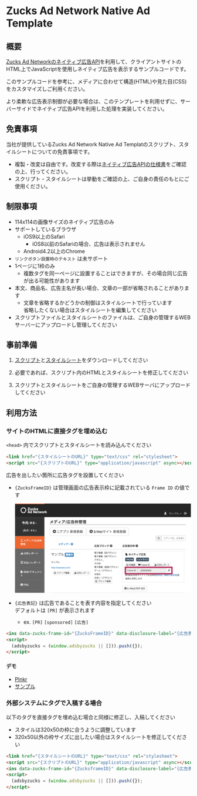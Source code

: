 # Zucks Ad Network Native Ad Template

## 概要

[Zucks Ad Networkのネイティブ広告API](https://github.com/zucks/ZucksAdNetworkDocuments/blob/master/webapi/Zucks-Ad-Network-Native-api-specification-v2.md)を利用して、クライアントサイトのHTML上でJavaScriptを使用しネイティブ広告を表示するサンプルコードです。

このサンプルコードを参考に、メディアに合わせて構造(HTML)や見た目(CSS)をカスタマイズしご利用ください。

より柔軟な広告表示制御が必要な場合は、このテンプレートを利用せずに、サーバーサイドでネイティブ広告APIを利用した処理を実装してください。


## 免責事項

当社が提供しているZucks Ad Network Native Ad Templatのスクリプト、スタイルシートについての免責事項です。

* 複製・改変は自由です。改変する際は[ネイティブ広告APIの仕様書](https://github.com/zucks/ZucksAdNetworkDocuments/blob/master/webapi/Zucks-Ad-Network-Native-api-specification-v2.md)をご確認の上、行ってください。
* スクリプト・スタイルシートは挙動をご確認の上、ご自身の責任のもとにご使用ください。


## 制限事項

* 114x114の画像サイズのネイティブ広告のみ
* サポートしているブラウザ　
    * iOS9以上のSafari
        * iOS8以前のSafariの場合、広告は表示されません
    * Android4.2以上のChrome
* `リンクボタン設置時のテキスト` は未サポート
* 1ページに1枠のみ
    * 複数タグを同一ページに設置することはできますが、その場合同じ広告が出る可能性があります
* 本文、商品名、広告主名が長い場合、文章の一部が省略されることがあります
    * 文章を省略するかどうかの制御はスタイルシートで行っています  
      省略したくない場合はスタイルシートを編集してください
* スクリプトファイルとスタイルシートのファイルは、ご自身の管理するWEBサーバーにアップロードし管理してください


## 事前準備

1. [スクリプト](https://ms.zucksadnetwork.com/media/native/template/native-114x114-01.js)と[スタイルシート](https://ms.zucksadnetwork.com/media/native/template/native-114x114-01.css)をダウンロードしてください

2. 必要であれば、スクリプト内のHTMLとスタイルシートを修正してください

3. スクリプトとスタイルシートをご自身の管理するWEBサーバにアップロードしてください


## 利用方法

### サイトのHTMLに直接タグを埋め込む

`<head>` 内でスクリプトとスタイルシートを読み込んでください

```html
<link href="{スタイルシートのURL}" type="text/css" rel="stylesheet">
<script src="{スクリプトのURL}" type="application/javascript" async></script>
```

広告を出したい箇所に広告タグを設置してください

* `{ZucksFrameID}` は管理画面の広告表示枠に記載されている `Frame ID` の値です

    ![例](frameid.png)


* `{広告表記}` は広告であることを表す内容を指定してください  
    デフォルトは `[PR]` が表示されます
    * ex. `[PR]` `[sponsored]` `[広告]`

```html
<ins data-zucks-frame-id="{ZucksFrameID}" data-disclosure-label="{広告表記}"></ins>
<script>
  (adsbyzucks = (window.adsbyzucks || [])).push({});
</script>
```

#### デモ

* [Plnkr](http://embed.plnkr.co/rwg9gry03ADK6PljJfXd/)
* [サンプル](https://ms.zucksadnetwork.com/media/native/template/114x114.html)


### 外部システムにタグで入稿する場合


以下のタグを直接タグを埋め込む場合と同様に修正し、入稿してください

* スタイルは320x50の枠に合うように調整しています
* 320x50以外の枠サイズに出したい場合はスタイルシートを修正してください

```html
<link href="{スタイルシートのURL}" type="text/css" rel="stylesheet">
<script src="{スクリプトのURL}" type="application/javascript" async></script>
<ins data-zucks-frame-id="{ZucksframeID}" data-disclosure-label="{広告表記}"></ins>
<script>
  (adsbyzucks = (window.adsbyzucks || [])).push({});
</script>
```
